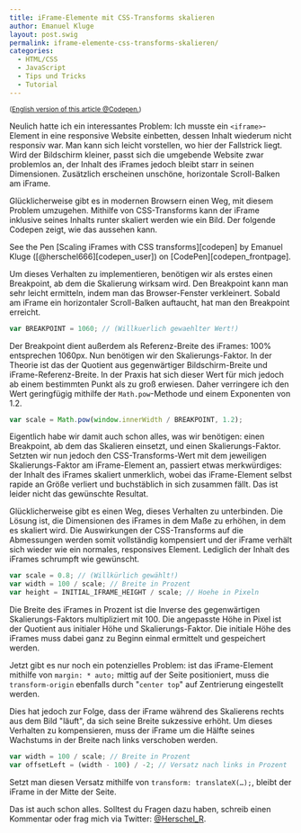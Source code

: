```yaml
---
title: iFrame-Elemente mit CSS-Transforms skalieren
author: Emanuel Kluge
layout: post.swig
permalink: iframe-elemente-css-transforms-skalieren/
categories:
  - HTML/CSS
  - JavaScript
  - Tips und Tricks
  - Tutorial
---
```


<small>(<a href="http://codepen.io/herschel666/blog/scaling-iframes-css-transforms" rel="nofollow">English version of this article @Codepen.</a>)</small>

Neulich hatte ich ein interessantes Problem: Ich musste ein `<iframe>`-Element in eine responsive Website einbetten, dessen Inhalt wiederum nicht responsiv war. Man kann sich leicht vorstellen, wo hier der Fallstrick liegt. Wird der Bildschirm kleiner, passt sich die umgebende Website zwar problemlos an, der Inhalt des iFrames jedoch bleibt starr in seinen Dimensionen. Zusätzlich erscheinen unschöne, horizontale Scroll-Balken am iFrame.

Glücklicherweise gibt es in modernen Browsern einen Weg, mit diesem Problem umzugehen. Mithilfe von CSS-Transforms kann der iFrame inklusive seines Inhalts runter skaliert werden wie ein Bild. Der folgende Codepen zeigt, wie das aussehen kann.

<p data-height="300" data-theme-id="14410" data-slug-hash="pzAGo" data-default-tab="result" data-user="herschel666" class="codepen">
  See the Pen [Scaling iFrames with CSS transforms][codepen] by Emanuel Kluge ([@herschel666][codepen_user]) on [CodePen][codepen_frontpage].
</p>
<script>
  (function (doc, scriptElem) {
    var elem = doc.createElement(scriptElem),
        ref = doc.getElementsByTagName(scriptElem)[0];
    elem.async = 1; elem.type = 'text/javascript';
    elem.src = '//assets.codepen.io/assets/embed/ei.js';
    ref.parentNode.insertBefore(elem, ref);
  })(document, 'script');
</script>

Um dieses Verhalten zu implementieren, benötigen wir als erstes einen Breakpoint, ab dem die Skalierung wirksam wird. Den Breakpoint kann man sehr leicht ermitteln, indem man das Browser-Fenster verkleinert. Sobald am iFrame ein horizontaler Scroll-Balken auftaucht, hat man den Breakpoint erreicht.

```javascript
var BREAKPOINT = 1060; // (Willkuerlich gewaehlter Wert!)
```

Der Breakpoint dient außerdem als Referenz-Breite des iFrames: 100% entsprechen 1060px. Nun benötigen wir den Skalierungs-Faktor. In der Theorie ist das der Quotient aus gegenwärtiger Bildschirm-Breite und iFrame-Referenz-Breite. In der Praxis hat sich dieser Wert für mich jedoch ab einem bestimmten Punkt als zu groß erwiesen. Daher verringere ich den Wert geringfügig mithilfe der `Math.pow`-Methode und einem Exponenten von 1.2.

```javascript
var scale = Math.pow(window.innerWidth / BREAKPOINT, 1.2);
```

Eigentlich habe wir damit auch schon alles, was wir benötigen: einen Breakpoint, ab dem das Skalieren einsetzt, und einen Skalierungs-Faktor. Setzten wir nun jedoch den CSS-Transforms-Wert mit dem jeweiligen Skalierungs-Faktor am iFrame-Element an, passiert etwas merkwürdiges: der Inhalt des iFrames skaliert unmerklich, wobei das iFrame-Element selbst rapide an Größe verliert und buchstäblich in sich zusammen fällt. Das ist leider nicht das gewünschte Resultat.

Glücklicherweise gibt es einen Weg, dieses Verhalten zu unterbinden. Die Lösung ist, die Dimensionen des iFrames in dem Maße zu erhöhen, in dem es skaliert wird. Die Auswirkungen der CSS-Transforms auf die Abmessungen werden somit vollständig kompensiert und der iFrame verhält sich wieder wie ein normales, responsives Element. Lediglich der Inhalt des iFrames schrumpft wie gewünscht.

```javascript
var scale = 0.8; // (Willkürlich gewählt!)
var width = 100 / scale; // Breite in Prozent
var height = INITIAL_IFRAME_HEIGHT / scale; // Hoehe in Pixeln
```

Die Breite des iFrames in Prozent ist die Inverse des gegenwärtigen Skalierungs-Faktors multipliziert mit 100. Die angepasste Höhe in Pixel ist der Quotient aus initialer Höhe und Skalierungs-Faktor. Die initiale Höhe des iFrames muss dabei ganz zu Beginn einmal ermittelt und gespeichert werden.

Jetzt gibt es nur noch ein potenzielles Problem: ist das iFrame-Element mithilfe von `margin: * auto;` mittig auf der Seite positioniert, muss die `transform-origin` ebenfalls durch "`center top`" auf Zentrierung eingestellt werden.

Dies hat jedoch zur Folge, dass der iFrame während des Skalierens rechts aus dem Bild "läuft", da sich seine Breite sukzessive erhöht. Um dieses Verhalten zu kompensieren, muss der iFrame um die Hälfte seines Wachstums in der Breite nach links verschoben werden.

```javascript
var width = 100 / scale; // Breite in Prozent
var offsetLeft = (width - 100) / -2; // Versatz nach links in Prozent
```

Setzt man diesen Versatz mithilfe von `transform: translateX(…);`, bleibt der iFrame in der Mitte der Seite.

Das ist auch schon alles. Solltest du Fragen dazu haben, schreib einen Kommentar oder frag mich via Twitter: [@Herschel_R][twitter].

[codepen]: http://codepen.io/herschel666/pen/pzAGo/
[codepen_user]: http://codepen.io/herschel666
[codepen_frontpage]: http://codepen.io
[twitter]: https://twitter.com/Herschel_R
